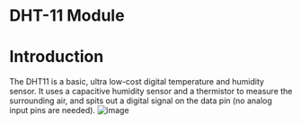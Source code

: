 # DHT-11 Module 
# Introduction
 The DHT11 is a basic, ultra low-cost digital temperature and humidity sensor. It uses a capacitive humidity sensor and a thermistor to measure the surrounding air, and spits out a digital signal on the data pin (no analog input pins are needed).
![image](https://github.com/Huimin0114/Sensor-Measurement/assets/161893598/ebd92875-47a0-47eb-9ec0-ca29617e73b0)


